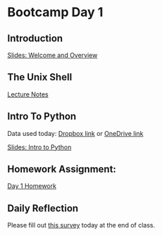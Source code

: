 # Bootcamp Day 1

## Introduction

[Slides: Welcome and Overview](https://docs.google.com/presentation/d/1TJpwKrwHDkiC_0HTydT_3UtmkJ4zhokD_YRrL-mxsEU/edit#slide=id.p)

## The Unix Shell

[Lecture Notes](../lectures/the-unix-shell/index.md)


## Intro To Python

Data used today: [Dropbox link](https://www.dropbox.com/scl/fi/vt435kvankioc7ft4bx5n/mouseBed.bed) or [OneDrive link](https://livejohnshopkins-my.sharepoint.com/:u:/g/personal/abortvi2_jh_edu/EbF4-mGZyzpOhBj54BJkMqkBXnBW-zwpnQXIVLxArN1cCA?e=7oW26Z)

[Slides: Intro to Python](https://www.dropbox.com/scl/fi/lnmhncvpporp6bvn1lw77/day1_afternoon.pptx?rlkey=8zedzp6jvhsvz61qn3vxby9fl&dl=0)


## Homework Assignment: 

[Day 1 Homework](../assignments/bootcamp/day1homework/day1homework.md)

## Daily Reflection

Please fill out [this survey](https://forms.gle/JtFJ9qV6wumP2vPY6) today at the end of class. 
